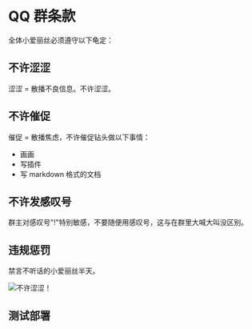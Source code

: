 # QQ 群条款

全体小爱丽丝必须遵守以下龟定：

## 不许涩涩 <Badge text="禁止" type="danger" />

涩涩 = 散播不良信息。不许涩涩。

## 不许催促 <Badge text="禁止" type="danger" />

催促 = 散播焦虑，不许催促钻头做以下事情：

- 画画
- 写插件
- 写 markdown 格式的文档

## 不许发感叹号 <Badge text="危险" type="warning" />

群主对感叹号"!"特别敏感，不要随便用感叹号，这与在群里大喊大叫没区别。

## 违规惩罚

禁言不听话的小爱丽丝半天。

![不许涩涩！](https://drill-up-pic.oss-cn-beijing.aliyuncs.com/drill_web_pic/2023-11-26-15-43-09.png)

## 测试部署
